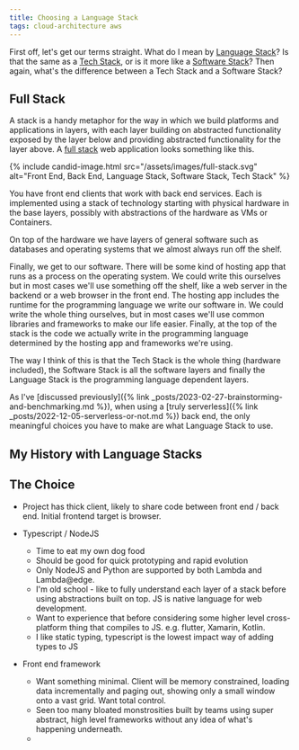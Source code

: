 ```yaml
---
title: Choosing a Language Stack
tags: cloud-architecture aws
---
```


First off, let's get our terms straight. What do I mean by [Language Stack](https://medium.com/omio-engineering/why-we-develop-and-use-language-stacks-not-languages-e83fd85c7f05)? Is that the same as a [Tech Stack](https://www.mongodb.com/basics/technology-stack), or is it more like a [Software Stack](https://www.sumologic.com/glossary/software-stack/)? Then again, what's the difference between a Tech Stack and a Software Stack?

## Full Stack

A stack is a handy metaphor for the way in which we build platforms and applications in layers, with each layer building on abstracted functionality exposed by the layer below and providing abstracted functionality for the layer above. A [full stack](https://www.mongodb.com/languages/full-stack-development) web application looks something like this.

{% include candid-image.html src="/assets/images/full-stack.svg" alt="Front End, Back End, Language Stack, Software Stack, Tech Stack" %}

You have front end clients that work with back end services. Each is implemented using a stack of technology starting with physical hardware in the base layers, possibly with abstractions of the hardware as VMs or Containers. 

On top of the hardware we have layers of general software such as databases and operating systems that we almost always run off the shelf. 

Finally, we get to our software. There will be some kind of hosting app that runs as a process on the operating system. We could write this ourselves but in most cases we'll use something off the shelf, like a web server in the backend or a web browser in the front end. The hosting app includes the runtime for the programming language we write our software in. We could write the whole thing ourselves, but in most cases we'll use common libraries and frameworks to make our life easier. Finally, at the top of the stack is the code we actually write in the programming language determined by the hosting app and frameworks we're using.

The way I think of this is that the Tech Stack is the whole thing (hardware included), the Software Stack is all the software layers and finally the Language Stack is the programming language dependent layers.

As I've [discussed previously]({% link _posts/2023-02-27-brainstorming-and-benchmarking.md %}), when using a [truly serverless]({% link _posts/2022-12-05-serverless-or-not.md %}) back end, the only meaningful choices you have to make are what Language Stack to use. 

## My History with Language Stacks

## The Choice

* Project has thick client, likely to share code between front end / back end. Initial frontend target is browser.
* Typescript / NodeJS
    * Time to eat my own dog food
    * Should be good for quick prototyping and rapid evolution
    * Only NodeJS and Python are supported by both Lambda and Lambda@edge. 
    * I'm old school - like to fully understand each layer of a stack before using abstractions built on top. JS is native language for web development.
    * Want to experience that before considering some higher level cross-platform thing that compiles to JS. e.g. flutter, Xamarin, Kotlin.
    * I like static typing, typescript is the lowest impact way of adding types to JS

* Front end framework
    * Want something minimal. Client will be memory constrained, loading data incrementally and paging out, showing only a small window onto a vast grid. Want total control.
    * Seen too many bloated monstrosities built by teams using super abstract, high level frameworks without any idea of what's happening underneath.
    * 